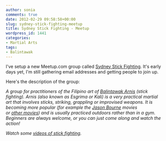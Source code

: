 ```yaml
---
author: sonia
comments: true
date: 2012-02-29 09:58:58+00:00
slug: sydney-stick-fighting-meetup
title: Sydney Stick Fighting - Meetup
wordpress_id: 1441
categories:
- Martial Arts
tags:
- Balintawak
---
```


I've setup a new Meetup.com group called [Sydney Stick Fighting](http://www.meetup.com/Sydney-Stick-Fighting/). It's early days yet, I'm still gathering email addresses and getting people to join up.

Here's the description of the group:


_A group for practitioners of the Filipino art of [Balintawak Arnis](http://en.wikipedia.org/wiki/Balintawak_Eskrima) (stick fighting). Arnis (also known as Esgrima or Kali) is a very practical martial art that involves sticks, striking, grappling or improvised weapons. It is becoming more popular (for example the [Jason Bourne](http://howtofightlikejasonbourne.com/) movies or [other movies](http://en.wikipedia.org/wiki/Eskrima_in_popular_culture)) and is usually practiced outdoors rather than in a gym. Beginners are always welcome, or you can just come along and watch the action!_




_Watch some [videos of stick fighting](http://www.meetup.com/Sydney-Stick-Fighting/pages/Videos)._
